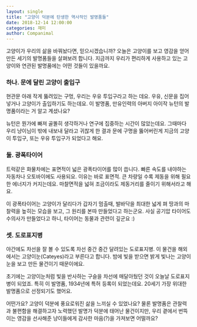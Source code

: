 ```yaml
---
layout: single
title: "고양이 덕분에 탄생한 역사적인 발명품들"
date: 2018-12-14 12:00:00
categories: 재미
author: Companimal
---
```


고양이가 우리의 삶을 바꿔놨다면, 믿으시겠습니까? 오늘은 고양이를 보고 영감을 얻어 만든 세기의 발명품들을 살펴보려 합니다. 지금까지 우리가 편리하게 사용하고 있는 고양이와 연관된 발명품에는 어떤 것들이 있을까요.

### 하나. 문에 달린 고양이 출입구

현관문 아래 작게 뚫려있는 구멍, 우리는 우유 투입구라고 하는 데요. 우유, 신문을 집어넣거나 고양이가 출입하기도 하는데요. 이 발명품, 만유인력의 아버지 아이작 뉴턴의 발명품이라는 거 알고 계셨나요?

뉴턴은 뭔가에 빠져 골똘히 생각하거나 연구에 집중하는 시간이 많았는데요. 그때마다 우리 냥이님이 밖에 내보내 달라고 귀찮게 한 결과 문에 구명을 뚫어버린게 지금의 고양이 투입구, 또는 우유 투입구가 되었다고 해요.

### 둘. 광폭타이어

트럭같은 화물차에는 표면적이 넓은 광폭타이어를 많이 씁니다. 빠른 속도를 내야하는 자동차나 오토바이에도 사용되요. 이유는 바로 표면적. 큰 차량일 수록 제동을 위해 필요한 에너지가 커지는데요. 마찰면적을 넓혀 조금이라도 제동거리를 줄이기 위해서라고 해요.

이 광폭타이어는 고양이가 달리다가 갑자기 멈출때, 발바닥을 최대한 넓게 펴 땅과의 마찰력을 높히는 모습을 보고, 그 원리를 본따 만들었다고 하는군요. 사실 공기압 타이어도 수의사가 만들었다고 하니, 타이어는 동물과 관련이 깊군요 :)

### 셋. 도로표지병

야간에도 차선을 잘 볼 수 있도록 차선 중간 중간 달려있는 도로표지병. 이 물건을 해외에서는 고양이눈(Cateyes)라고 부른다고 합니다. 밤에 빛을 받으면 밝게 빛나는 고양이 눈을 보고 만든 물건이기 때문이에요.

초기에는 고양이눈처럼 빛을 반사하는 구슬을 차선에 매달아뒀던 것이 오늘날 도로표지병이 되었죠. 특히 이 발명품, 1934년에 특허 등록이 되었는데요. 20세기 가장 위대한 발명품으로 선정되기도 했어요.

어떤가요? 고양이 덕분에 풍요로워진 삶을 느끼실 수 있었나요? 물론 발명품은 관찰력과 불편함을 해결하고자 노력했던 발명가 덕분에 태어난 물건이지만, 우리 곁에서 번뜩이는 영감을 선사해준 냥이들에게 감사한 마음(?)을 가져보면 어떨까요?
